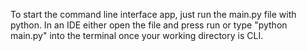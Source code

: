 To start the command line interface app, just run the main.py file with python. In an IDE either open the file and press run or type "python main.py" into the terminal once your working directory is CLI. 
